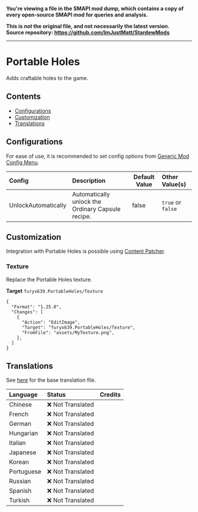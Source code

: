 **You're viewing a file in the SMAPI mod dump, which contains a copy of every open-source SMAPI mod
for queries and analysis.**

**This is _not_ the original file, and not necessarily the latest version.**  
**Source repository: https://github.com/ImJustMatt/StardewMods**

----

# Portable Holes

Adds craftable holes to the game.

## Contents

* [Configurations](#configurations)
* [Customization](#customization)
* [Translations](#translations)

## Configurations

For ease of use, it is recommended to set config options
from [Generic Mod Config Menu](https://www.nexusmods.com/stardewvalley/mods/5098).

| Config              | Description                                       | Default Value | Other Value(s)    |
|:--------------------|:--------------------------------------------------|---------------|:------------------|
| UnlockAutomatically | Automatically unlock the Ordinary Capsule recipe. | false         | `true` or `false` |

## Customization

Integration with Portable Holes is possible
using [Content Patcher](https://github.com/Pathoschild/StardewMods/blob/develop/ContentPatcher/docs/author-guide.md).

### Texture

Replace the Portable Holes texture.

**Target** `furyx639.PortableHoles/Texture`

```jsonc
{
  "Format": "1.25.0",
  "Changes": [
    {
      "Action": "EditImage",
      "Target": "furyx639.PortableHoles/Texture",
      "FromFile": "assets/MyTexture.png",
    },
  ]
}
```

## Translations

See [here](i18n/default.json) for the base translation file.

| Language   | Status            | Credits |
|:-----------|:------------------|:--------|
| Chinese    | ❌️ Not Translated |         |
| French     | ❌️ Not Translated |         |
| German     | ❌️ Not Translated |         |
| Hungarian  | ❌️ Not Translated |         |
| Italian    | ❌️ Not Translated |         |
| Japanese   | ❌️ Not Translated |         |
| Korean     | ❌️ Not Translated |         |
| Portuguese | ❌️ Not Translated |         |
| Russian    | ❌️ Not Translated |         |
| Spanish    | ❌️ Not Translated |         |
| Turkish    | ❌️ Not Translated |         |